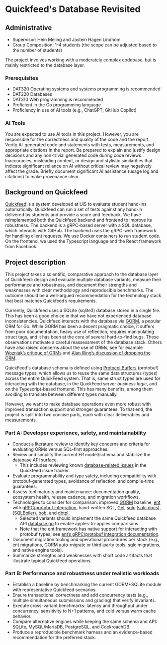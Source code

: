 # Quickfeed's Database Revisited

## Administrative

- Supervisor: Hein Meling and Jostein Hagen Lindhom
- Group Composition: 1-4 students (the scope can be adjusted based to the number of students)

The project involves working with a moderately complex codebase, but is mainly restricted to the database layer.

### Prerequisites

- DAT320 Operating systems and systems programming is recommended
- DAT220 Databases
- DAT310 Web programming is recommended
- Proficient in the Go programming language
- Proficiency in use of AI tools (e.g., ChatGPT, GitHub Copilot)

### AI Tools

You are expected to use AI tools in this project.
However, you are responsible for the correctness and quality of the code and the report.
Verify AI-generated code and statements with tests, measurements, and appropriate citations in the report.
Be prepared to explain and justify design decisions and any non-trivial generated code during code reviews.
Inaccuracies, misleading content, or design and stylistic similarities that indicate significant reliance on AI without critical review may negatively affect the grade.
Briefly document significant AI assistance (usage log and citations) to make provenance clear.

## Background on Quickfeed

[Quickfeed][1] is a system developed at UiS to evaluate student hand-ins automatically.
Quickfeed can run a set of tests against any hand-in delivered by students and provide a score and feedback.
We have reimplemented both the Quickfeed backend and frontend to improve its robustness.
The backend is a gRPC-based server with a SQL database, which interacts with GitHub.
The backend uses the gRPC-web framework for handling client requests.
We use Docker containers to run student code.
On the frontend, we used the Typescript language and the React framework from Facebook.

## Project description

This project takes a scientific, comparative approach to the database layer of Quickfeed: design and evaluate multiple database variants, measure their performance and robustness, and document their strengths and weaknesses with clear methodology and reproducible benchmarks.
The outcome should be a well-argued recommendation for the technology stack that best matches Quickfeed’s requirements.

Currently, Quickfeed uses a SQLite (sqlite3) database stored in a single file.
This has been a good choice in that we have not experienced database inconsistencies.
Quickfeed interacts with the database via [GORM][3], a popular ORM for Go.
While GORM has been a decent pragmatic choice, it suffers from poor documentation, heavy use of reflection, requires manipulating struct tags, and it has been at the core of several hard-to-find bugs.
These observations motivate a careful reassessment of the database stack.
Others have also raised concerns about the use of ORMs, see for example [Wozniak’s critique of ORMs][4] and [Alan Illing’s discussion of dropping the ORM][9].

QuickFeed's database schema is defined using [Protocol Buffers][14] (protobuf) message types, which allows us to reuse the same data structures (types) across the entire QuickFeed system.
That is, same struct types are used for interacting with the database, in the QuickFeed server _business logic_, and on the Typescript-based frontend.
This has many benefits, among them avoiding to translate between different types manually.

However, we want to make database operations even more robust with improved transaction support and stronger guarantees.
To that end, the project is split into two concise parts, each with clear deliverables and measurements.

### Part A: Developer experience, safety, and maintainability

- Conduct a literature review to identify key concerns and criteria for evaluating ORMs versus SQL-first approaches.
- Review and simplify the current ER model/schema and stabilize the database API surface.
  - This includes reviewing known [database-related issues][15] in the Quickfeed issue tracker.
- Evaluate programmability and type safety, including compatibility with protobuf-generated types, avoidance of reflection, and compile-time guarantees.
- Assess tool maturity and maintenance: documentation quality, ecosystem health, release cadence, and migration workflows.
- Technologies to consider for comparison: improved [GORM][3] baseline, [ent][7] with [gRPC/protobuf integration][8], hand-written SQL, [Gel][13], [sqlc][12] ([sqlc docs][10]), ([SQLBoiler][6]), [bob][11], and [dbtpl][5].
  - Selected variants should implement the same Quickfeed database API [database.go][2] to enable apples-to-apples comparisons.
  - Note that the [ent framework][7] has native support for interacting with protobuf types; see [ent’s gRPC/protobuf integration documentation][8].
- Document migration tooling and operational procedures per stack (e.g., ent migrations, GORM auto-migrate or third-party tools, sqlc migrations, and native engine tools).
- Summarize strengths and weaknesses with short code artifacts that illustrate typical Quickfeed operations.

### Part B: Performance and robustness under realistic workloads

- Establish a baseline by benchmarking the current GORM+SQLite module with representative Quickfeed scenarios.
- Ensure transactional correctness and add concurrency tests (e.g., multiple simultaneous submissions and grading) that verify invariants.
- Execute cross-variant benchmarks: latency and throughput under concurrency, sensitivity to N+1 patterns, and cold versus warm cache behavior.
- Compare alternative engines while keeping the same schema and API: SQLite, MySQL/MariaDB, PostgreSQL, and CockroachDB.
- Produce a reproducible benchmark harness and an evidence-based recommendation for the preferred stack.

[1]: https://github.com/autograde/quickfeed
[2]: https://github.com/autograde/quickfeed/blob/master/database/database.go
[3]: https://gorm.io
[4]: https://wozniak.ca/blog/2014/08/03/What-ORMs-have-taught-me-just-learn-SQL/
[5]: https://github.com/xo/dbtpl
[6]: https://github.com/aarondl/sqlboiler
[7]: https://entgo.io
[8]: https://entgo.io/docs/grpc-intro
[9]: https://alanilling.com/exiting-the-vietnam-of-programming-our-journey-in-dropping-the-orm-in-golang-3ce7dff24a0f
[10]: https://docs.sqlc.dev/en/stable/index.html
[11]: https://github.com/stephenafamo/bob
[12]: https://github.com/sqlc-dev/sqlc
[13]: https://docs.geldata.com
[14]: https://protobuf.dev
[15]: https://github.com/quickfeed/quickfeed/issues?q=is%3Aissue%20state%3Aopen%20label%3Adatabase
